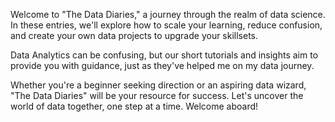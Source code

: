 


Welcome to "The Data Diaries," a journey through the realm of data science. In these entries, we'll explore how to scale your learning, reduce confusion, and create your own data projects to upgrade your skillsets.

Data Analytics can be confusing, but our short tutorials and insights aim to provide you with guidance, just as they've helped me on my data journey.

Whether you're a beginner seeking direction or an aspiring data wizard, "The Data Diaries" will be your resource for success. Let's uncover the world of data together, one step at a time. Welcome aboard!


` `


